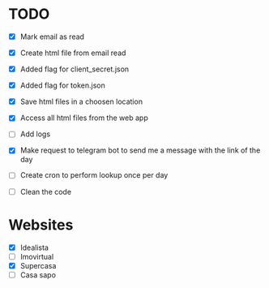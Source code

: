 # TODO

- [X] Mark email as read
- [X] Create html file from email read
- [X] Added flag for client_secret.json
- [X] Added flag for token.json
- [X] Save html files in a choosen location
- [X] Access all html files from the web app
- [ ] Add logs
- [X] Make request to telegram bot to send me a message with the link of the day
- [ ] Create cron to perform lookup once per day 
- [ ] Clean the code


# Websites

- [X] Idealista
- [ ] Imovirtual
- [X] Supercasa
- [ ] Casa sapo

